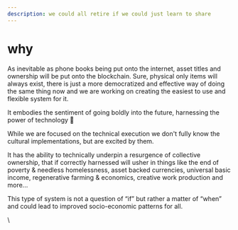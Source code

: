 ```yaml
---
description: we could all retire if we could just learn to share
---
```


# why

As inevitable as phone books being put onto the internet, asset titles and ownership will be put onto the blockchain.  Sure, physical only items will always exist, there is just a more democratized and effective way of doing the same thing now and we are working on creating the easiest to use and flexible system for it. &#x20;

It embodies the sentiment of going boldly into the future, harnessing the power of technology 🚀

While we are focused on the technical execution we don't fully know the cultural implementations, but are excited by them.

It has the ability to technically underpin a resurgence of collective ownership, that if correctly harnessed will usher in things like the end of poverty & needless homelessness, asset backed currencies, universal basic income, regenerative farming & economics, creative work production and more...&#x20;

This type of system is not a question of “if” but rather a matter of “when” and could lead to improved socio-economic patterns for all.

\
